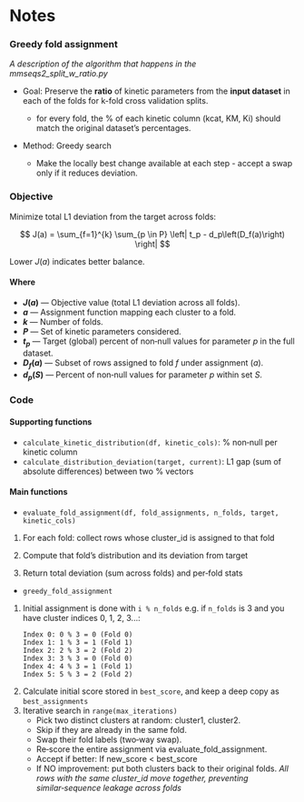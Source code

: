 # Notes

### Greedy fold assignment
*A description of the algorithm that happens in the mmseqs2_split_w_ratio.py*

- Goal: Preserve the **ratio** of kinetic parameters from the **input dataset** in each of the folds for k-fold cross validation splits.
    - for every fold, the % of each kinetic column (kcat, KM, Ki) should match the original dataset’s percentages.

- Method: Greedy search
    - Make the locally best change available at each step - accept a swap only if it reduces deviation.

### Objective

Minimize total L1 deviation from the target across folds:

$$
J(a) = \sum_{f=1}^{k} \sum_{p \in P} \left| t_p - d_p\left(D_f(a)\right) \right|
$$

Lower $J(a)$ indicates better balance.

#### Where

- **$J(a)$** — Objective value (total L1 deviation across all folds).
- **$a$** — Assignment function mapping each cluster to a fold.
- **$k$** — Number of folds.
- **$P$** — Set of kinetic parameters considered.
- **$t_p$** — Target (global) percent of non‑null values for parameter $p$ in the full dataset.
- **$D_f(a)$** — Subset of rows assigned to fold $f$ under assignment $(a)$.
- **$d_p(S)$** — Percent of non‑null values for parameter $p$ within set $S$.




### Code 

#### Supporting functions
- `calculate_kinetic_distribution(df, kinetic_cols)`: % non‑null per kinetic column
- `calculate_distribution_deviation(target, current)`: L1 gap (sum of absolute differences) between two % vectors


#### Main functions 
- `evaluate_fold_assignment(df, fold_assignments, n_folds, target, kinetic_cols)`
1. For each fold: collect rows whose cluster_id is assigned to that fold

2. Compute that fold’s distribution and its deviation from target

3. Return total deviation (sum across folds) and per‑fold stats

- `greedy_fold_assignment`
1. Initial assignment is done with `i % n_folds`
    e.g. if `n_folds` is 3 and you have cluster indices 0, 1, 2, 3...:
    ```
    Index 0: 0 % 3 = 0 (Fold 0)
    Index 1: 1 % 3 = 1 (Fold 1)
    Index 2: 2 % 3 = 2 (Fold 2)
    Index 3: 3 % 3 = 0 (Fold 0)
    Index 4: 4 % 3 = 1 (Fold 1)
    Index 5: 5 % 3 = 2 (Fold 2)
    ```
2. Calculate initial score stored in `best_score`, and keep a deep copy as `best_assignments`
3. Iterative search in `range(max_iterations)`
    - Pick two distinct clusters at random: cluster1, cluster2.
    - Skip if they are already in the same fold.
    - Swap their fold labels (two‑way swap).
    - Re‑score the entire assignment via evaluate_fold_assignment.
    - Accept if better: If new_score < best_score
    - If NO improvement: put both clusters back to their original folds.
*All rows with the same cluster_id move together, preventing similar‑sequence leakage across folds*